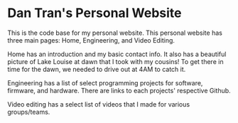 # Dan Tran's Personal Website

This is the code base for my personal website. This personal website has three main pages: Home, Engineering, and Video Editing.

Home has an introduction and my basic contact info. It also has a beautiful picture of Lake Louise at dawn that I took with my cousins! To get there in time for the dawn, we needed to drive out at 4AM to catch it.

Engineering has a list of select programming projects for software, firmware, and hardware. There are links to each projects' respective Github.

Video editing has a select list of videos that I made for various groups/teams.
